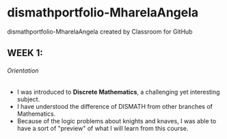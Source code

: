 # dismathportfolio-MharelaAngela
dismathportfolio-MharelaAngela created by Classroom for GitHub
## WEEK 1:
###### Orientation
* I was introduced to **Discrete Mathematics**, a challenging yet interesting subject.
* I have understood the difference of DISMATH from other branches of Mathematics.
* Because of the logic problems about knights and knaves, I was able to have a sort of "preview" of what I will learn from this course.
